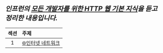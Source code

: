 ## _인프런의 [모든 개발자를 위한 HTTP 웹 기본 지식](https://www.inflearn.com/course/http-%EC%9B%B9-%EB%84%A4%ED%8A%B8%EC%9B%8C%ED%81%AC)을 듣고 정리한 내용입니다._

| 섹션 | 주제                                    |
| :--: | :-------------------------------------- |
|  1   | [🌐인터넷 네트워크](./HTTP/section1.md) |
